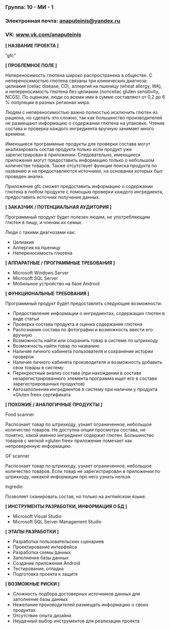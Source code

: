 ### Группа: 10 - МИ - 1
### Электронная почта:  anaputeinis@yandex.ru
### VK: www.vk.com/anaputeinis


**[ НАЗВАНИЕ ПРОЕКТА ]**

“gfc”

**[ ПРОБЛЕМНОЕ ПОЛЕ ]**

Непереносимость глютена широко распространена в обществе. С непереносимостью глютена связаны три клинических диагноза: целиакия (celiac disease, CD), аллергия на пшеницу (wheat allergy, WA), и непереносимость глютена без целиакии (nonceliac gluten sensitivity, NCGS). По оценкам, люди со всеми ими в сумме составляют от 0,2 до 6 % популяции в разных регионах мира.

Людям с непереносимостью важно полностью исключить глютен из рациона, но сделать это сложно, так как большинство производителей не размещают информацию о содержании глютена на упаковке. Чтение состава и проверка каждого ингредиента вручную занимает много времени. 

Имеющиеся программные продукты для проверки состава могут анализировать состав продукта только если продукт уже зарегистрирован в приложении. Следовательно, имеющиеся приложения могут предоставить информацию только о небольшом количестве товаров. Также отсутствует функция поиска продукта по названию и не предоставляются источники, на основании которых был проведен анализ.

Приложение gfc сможет предоставить информацию о содержании глютена в любом продукте с помощью проверки каждого ингредиента, предоставить источник получения данных.

**[ ЗАКАЗЧИК / ПОТЕНЦИАЛЬНАЯ АУДИТОРИЯ ]**

Программный продукт будет полезен людям, не употребляющим глютен в пищу, и членам их семьи. 

Люди с такими диагнозами как:
*	Целиакия
*	Аллергия на пшеницу
*	Непереносимость глютена



**[ АППАРАТНЫЕ / ПРОГРАММНЫЕ ТРЕБОВАНИЯ ]** 

* Microsoft Windows Server
* Microsoft SQL Server
* Мобильное устройство на базе Android

**[ ФУНКЦИОНАЛЬНЫЕ ТРЕБОВАНИЯ ]**

Программный продукт будет предоставлять следующие возможности:

*	Предоставление информации о ингредиентах, содержащих глютен в виде статьи
*	Проверка состава продукта и оценка содержания глютена
*	Распознание состава по фотографии и возможность ввести его вручную
*	Возможность найти или сохранить товар в системе по штрихкоду
*	Возможность найти товар по названию
*	Наличие личного кабинета пользователя и сохранение истории проверок
*	Наличие личного кабинета производителя и возможность добавить свои товары в систему
*	Перекрестный анализ состава (при нахождении в составе незарегистрированного элемента программа ищет его в составе зарегистрированных продуктов)
*	Автозаполнение ингредиентов в систему при наличии у продукта «Gluten free» сертификата


**[ ПОХОЖИЕ / АНАЛОГИЧНЫЕ ПРОДУКТЫ ]**

Food scanner

Распознает товар по штрихкоду, узнает ограниченное, небольшое количество товаров. Не доступна опция просмотра состава, не понятно, какой именно ингредиент содержит глютен. Большинство товаров с меткой «gluten free» приложение помечает как непроверенную информацию.

GF scanner

Распознает товар по штрихкоду, узнает ограниченное, небольшое количество товаров. Если товар не зарегистрирован в приложении по штрихкоду, никакой информации про него узнать нельзя.

Ingredio

Позволяет сканировать состав, но только на английском языке. 


**[ ИНСТРУМЕНТЫ РАЗРАБОТКИ, ИНФОРМАЦИЯ О БД ]**

* Microsoft Visual Studio
* Microsoft SQL Server Management Studio


**[ ЭТАПЫ РАЗРАБОТКИ ]**

* Разработка пользовательских сценариев
* Проектирование интерфейса
* Разработка схемы данных
* Заполнение базы данных
* Создание приложения Android
* Тестирование, отладка
* Подготовка проекта к защите


**[ ВОЗМОЖНЫЕ РИСКИ ]**

* Сложность подбора достоверных источников данных для заполнения базы данных
* Нежелание производителей размещать информацию о своих продуктах
* Отсутствие опыта дизайна
* Неудачный выбор инструментов для реализации проекта
